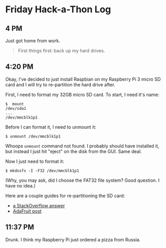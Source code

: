 # Friday Hack-a-Thon Log


## 4 PM

Just got home from work.

> First things first: back up my hard drives.

## 4:20 PM

Okay, I've decided to just install Raspbian on my Raspberry Pi 3 micro SD card and I will try to re-partition the hard drive after.

First, I need to format my 32GB micro SD card. To start, I need it's name:

    $  mount
    /dev/sda1
    ...
    /dev/mmcblk1p1

Before I can format it, I need to unmount it:

    $ unmount /dev/mmcblk1p1

Whoops `unmount` command not found. I probably should have installed it, but instead I just hit "eject" on the disk from the GUI.  Same deal.

Now I just need to format it:

    $ mkdosfs -I -F32 /dev/mmcblk1p1

(Why, you may ask, did I choose the FAT32 file system? Good question. I have no idea.)



Here are a couple  guides for re-partitioning the SD card:

* [a StackOverflow answer](https://raspberrypi.stackexchange.com/questions/499/how-can-i-resize-my-root-partition)
* [AdaFruit post](https://learn.adafruit.com/resizing-raspberry-pi-boot-partition/edit-partitions)


## 11:37 PM

Drunk.  I think my Raspberry Pi just ordered a pizza from Russia.
